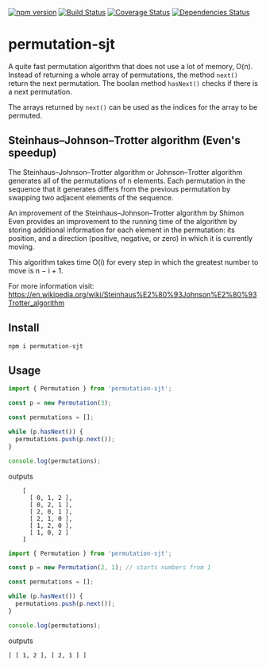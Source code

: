 [![npm version](https://badge.fury.io/js/permutation-sjt.svg)](https://badge.fury.io/js/permutation-sjt)
[![Build Status](https://travis-ci.org/dranidis/permutation-sjt.svg?branch=main)](https://travis-ci.org/github/dranidis/permutation-sjt)
[![Coverage Status](https://coveralls.io/repos/github/dranidis/permutation-sjt/badge.svg)](https://coveralls.io/github/dranidis/permutation-sjt)
[![Dependencies Status](https://status.david-dm.org/gh/dranidis/permutation-sjt.svg)](https://status.david-dm.org/gh/dranidis/permutation-sjt)

# permutation-sjt

A quite fast permutation algorithm that does not use a lot of memory, O(n).
Instead of returning a whole array of permutations, the method `next()` return the next permutation. The boolan method `hasNext()` checks if there is a next permutation.

The arrays returned by `next()` can be used as the indices for the array to be permuted.

## Steinhaus–Johnson–Trotter algorithm (Even's speedup)

The Steinhaus–Johnson–Trotter algorithm or Johnson–Trotter algorithm generates
all of the permutations of n elements. Each permutation in the sequence that
it generates differs from the previous permutation by swapping two adjacent
elements of the sequence.

An improvement of the Steinhaus–Johnson–Trotter algorithm by Shimon Even
provides an improvement to the running time
of the algorithm by storing additional information for each element in the
permutation: its position, and a direction (positive, negative, or zero) in which
it is currently moving.

This algorithm takes time O(i) for every step in which the greatest number to move is n − i + 1.

For more information visit:
https://en.wikipedia.org/wiki/Steinhaus%E2%80%93Johnson%E2%80%93Trotter_algorithm

## Install

```
npm i permutation-sjt
```

## Usage

```TypeScript
import { Permutation } from 'permutation-sjt';

const p = new Permutation(3);

const permutations = [];

while (p.hasNext()) {
  permutations.push(p.next());
}

console.log(permutations);
```

outputs

```
    [
      [ 0, 1, 2 ],
      [ 0, 2, 1 ],
      [ 2, 0, 1 ],
      [ 2, 1, 0 ],
      [ 1, 2, 0 ],
      [ 1, 0, 2 ]
    ]
```

```TypeScript
import { Permutation } from 'permutation-sjt';

const p = new Permutation(2, 1); // starts numbers from 1

const permutations = [];

while (p.hasNext()) {
  permutations.push(p.next());
}

console.log(permutations);
```

outputs

```
[ [ 1, 2 ], [ 2, 1 ] ]
```
